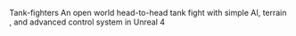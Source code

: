 Tank-fighters
An open world head-to-head tank fight with simple AI, terrain , and advanced control system in Unreal 4
